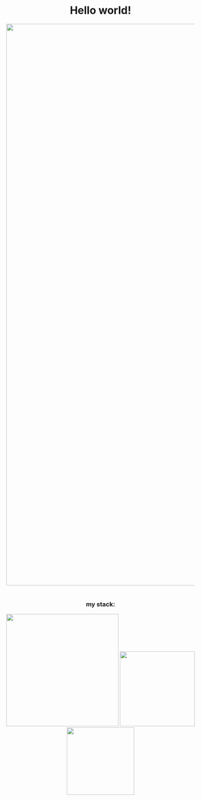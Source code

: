 

<!--
**lizarttt/lizarttt** is a ✨ _special_ ✨ repository because its `README.md` (this file) appears on your GitHub profile.

Here are some ideas to get you started:

- 🔭 I’m currently working on ...
- 🌱 I’m currently learning ...
- 👯 I’m looking to collaborate on ...
- 🤔 I’m looking for help with ...
- 💬 Ask me about ...
- 📫 How to reach me: ...
- 😄 Pronouns: ...
- ⚡ Fun fact: ...
-->

<div id="header">
    <center>
  <h1> Hello world! </h1>
</center>
  <img src="https://media4.giphy.com/media/RbDKaczqWovIugyJmW/giphy.gif?cid=ecf05e47wd40zfostkyqjwb0g08hhte6ljbc5698j3im67n2&rid=giphy.gif&ct=g" width="1500">
    <center>
      <br>
      <h3> my stack: </h3>
      <img src="https://skr.sh/i/260622/by8dTgaT.jpg?download=1&name=%D0%A1%D0%BA%D1%80%D0%B8%D0%BD%D1%88%D0%BE%D1%82%2027-06-2022%2000:08:30.jpg" width="300">
      <img src="https://postgrespro.ru/media/2016/04/04/postgresql-logo11.png" width="200">
      <img src="https://skr.sh/i/260622/s3vb0KIx.jpg?download=1&name=%D0%A1%D0%BA%D1%80%D0%B8%D0%BD%D1%88%D0%BE%D1%82%2027-06-2022%2000:13:28.jpg" width="180">
</center>
</div>
